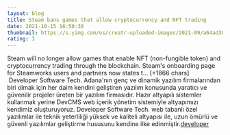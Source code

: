 ```yaml
--- 
layout: blog
title: Steam bans games that allow cryptocurrency and NFT trading
date: 2021-10-15 16:50:38
thumbnail: https://s.yimg.com/os/creatr-uploaded-images/2021-09/a64ad380-122e-11ec-a13f-6c721f5bbb12
rating: 3
---
```

Steam
 will no longer allow games that enable NFT
 (non-fungible token) and cryptocurrency
 trading through the blockchain. Steam's onboarding page
 for Steamworks users and partners now states t… [+1866 chars]</br>&nbsp;Developer Software Tech. Adana'nın genç ve dinamik yazılım firmalarından biri olmak için her daim kendini geliştiren yazılım konusunda yaratıcı ve güvenilir projeler üreten bir yazılım firmasıdır. Hazır altyapılı sistemler kullanmak yerine DevCMS web içerik yönetim sistemiyle altyapımızı kendimiz oluşturuyoruz. Developer Software Tech. web tabanlı özel yazılımlar ile teknik yeterliliği yüksek ve kaliteli altyapısı ile, uzun ömürlü ve güvenli yazılımlar geliştirme hususunu kendine ilke edinmiştir.<a href="https://www.developerbilisim.com/">developer</a>